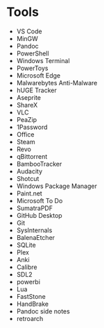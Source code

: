 # Tools

- VS Code
- MinGW
- Pandoc
- PowerShell
- Windows Terminal
- PowerToys
- Microsoft Edge
- Malwarebytes Anti-Malware
- hUGE Tracker
- Aseprite
- ShareX
- VLC
- PeaZip
- 1Password
- Office
- Steam
- Revo
- qBittorrent
- BambooTracker
- Audacity
- Shotcut
- Windows Package Manager
- Paint.net
- Microsoft To Do
- SumatraPDF
- GitHub Desktop 
- Git 
- SysInternals
- BalenaEtcher
- SQLite
- Plex
- Anki
- Calibre 
- SDL2
- powerbi 
- Lua
- FastStone
- HandBrake
- Pandoc side notes
- retroarch 